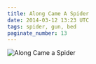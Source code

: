 ```yaml
---
title: Along Came A Spider
date: 2014-03-12 13:23 UTC
tags: spider, gun, bed
paginate_number: 13
---
```


<img src="/images/along-came-a-spider_manvsmagic.png" alt="Along Came a Spider" />
